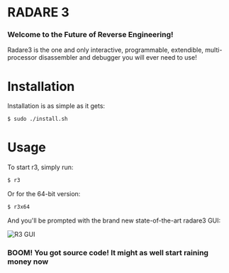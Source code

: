 # RADARE 3
### Welcome to the Future of Reverse Engineering!

Radare3 is the one and only interactive, programmable, extendible, multi-processor disassembler and debugger you will ever need to use!

# Installation

Installation is as simple as it gets:
```bash
$ sudo ./install.sh
```

# Usage
To start r3, simply run:
```bash
$ r3
```
Or for the 64-bit version:
```bash
$ r3x64
```

And you'll be prompted with the brand new state-of-the-art radare3 GUI:

![R3 GUI](http://i.imgur.com/PE2fL49.png)

### BOOM! You got source code! It might as well start raining money now
